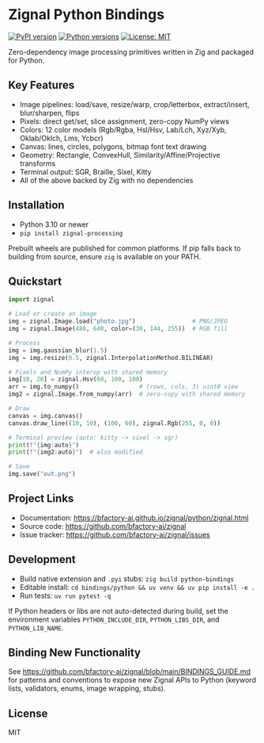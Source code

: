 # Zignal Python Bindings

[![PyPI version](https://img.shields.io/pypi/v/zignal-processing.svg)](https://pypi.org/project/zignal-processing/) [![Python versions](https://img.shields.io/pypi/pyversions/zignal-processing.svg)](https://pypi.org/project/zignal-processing/) [![License: MIT](https://img.shields.io/badge/license-MIT-blue.svg)](https://github.com/bfactory-ai/zignal/blob/main/LICENSE)

Zero-dependency image processing primitives written in Zig and packaged for Python.

## Key Features

- Image pipelines: load/save, resize/warp, crop/letterbox, extract/insert, blur/sharpen, flips
- Pixels: direct get/set, slice assignment, zero-copy NumPy views
- Colors: 12 color models (Rgb/Rgba, Hsl/Hsv, Lab/Lch, Xyz/Xyb, Oklab/Oklch, Lms, Ycbcr)
- Canvas: lines, circles, polygons, bitmap font text drawing
- Geometry: Rectangle, ConvexHull, Similarity/Affine/Projective transforms
- Terminal output: SGR, Braille, Sixel, Kitty
- All of the above backed by Zig with no dependencies

## Installation

- Python 3.10 or newer
- `pip install zignal-processing`

Prebuilt wheels are published for common platforms. If pip falls back to building from source, ensure `zig` is available on your PATH.

## Quickstart

```python
import zignal

# Load or create an image
img = zignal.Image.load("photo.jpg")                # PNG/JPEG
img = zignal.Image(480, 640, color=(30, 144, 255))  # RGB fill

# Process
img = img.gaussian_blur(1.5)
img = img.resize(0.5, zignal.InterpolationMethod.BILINEAR)

# Pixels and NumPy interop with shared memory
img[10, 20] = zignal.Hsv(60, 100, 100)
arr = img.to_numpy()                 # (rows, cols, 3) uint8 view
img2 = zignal.Image.from_numpy(arr)  # zero-copy with shared memory

# Draw
canvas = img.canvas()
canvas.draw_line((10, 10), (100, 60), zignal.Rgb(255, 0, 0))

# Terminal preview (auto: kitty -> sixel -> sgr)
print(f"{img:auto}")
print(f"{img2:auto}")  # also modified

# Save
img.save("out.png")
```

## Project Links

- Documentation: https://bfactory-ai.github.io/zignal/python/zignal.html
- Source code: https://github.com/bfactory-ai/zignal
- Issue tracker: https://github.com/bfactory-ai/zignal/issues

## Development

- Build native extension and `.pyi` stubs: `zig build python-bindings`
- Editable install: `cd bindings/python && uv venv && uv pip install -e .`
- Run tests: `uv run pytest -q`

If Python headers or libs are not auto-detected during build, set the environment variables `PYTHON_INCLUDE_DIR`, `PYTHON_LIBS_DIR`, and `PYTHON_LIB_NAME`.

## Binding New Functionality

See https://github.com/bfactory-ai/zignal/blob/main/BINDINGS_GUIDE.md for patterns and conventions to expose new Zignal APIs to Python (keyword lists, validators, enums, image wrapping, stubs).

## License

MIT

